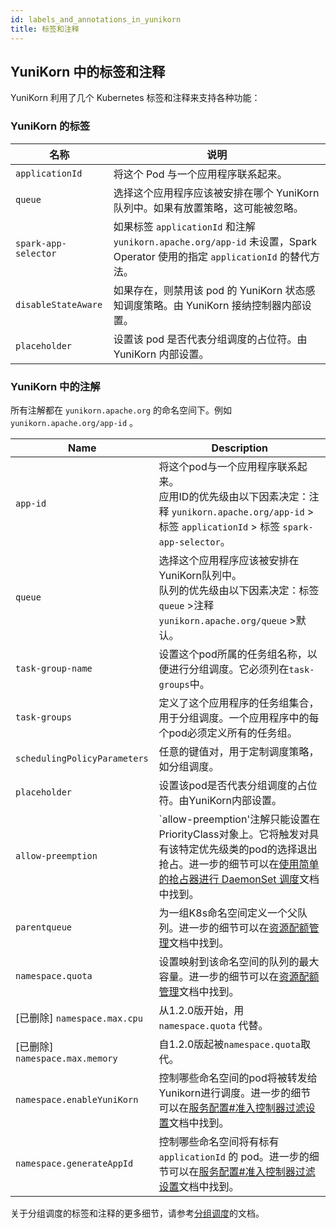 ```yaml
---
id: labels_and_annotations_in_yunikorn
title: 标签和注释
---
```

<!--
Licensed to the Apache Software Foundation (ASF) under one
or more contributor license agreements.  See the NOTICE file
distributed with this work for additional information
regarding copyright ownership.  The ASF licenses this file
to you under the Apache License, Version 2.0 (the
"License"); you may not use this file except in compliance
with the License.  You may obtain a copy of the License at

  http://www.apache.org/licenses/LICENSE-2.0

Unless required by applicable law or agreed to in writing,
software distributed under the License is distributed on an
"AS IS" BASIS, WITHOUT WARRANTIES OR CONDITIONS OF ANY
KIND, either express or implied.  See the License for the
specific language governing permissions and limitations
under the License.
-->

## YuniKorn 中的标签和注释
YuniKorn 利用了几个 Kubernetes 标签和注释来支持各种功能：

### YuniKorn 的标签
| 名称                   | 说明                                                                                                    |
|----------------------|-------------------------------------------------------------------------------------------------------|
| `applicationId`      | 将这个 Pod 与一个应用程序联系起来。                                                                                  |
| `queue`              | 选择这个应用程序应该被安排在哪个 YuniKorn 队列中。如果有放置策略，这可能被忽略。                                                         |
| `spark-app-selector` | 如果标签 `applicationId` 和注解 `yunikorn.apache.org/app-id` 未设置，Spark Operator 使用的指定 `applicationId` 的替代方法。 |
| `disableStateAware`  | 如果存在，则禁用该 pod 的 YuniKorn 状态感知调度策略。由 YuniKorn 接纳控制器内部设置。                                               |
| `placeholder`        | 设置该 pod 是否代表分组调度的占位符。由 YuniKorn 内部设置。                                                                 |

### YuniKorn 中的注解
所有注解都在 `yunikorn.apache.org` 的命名空间下。例如 `yunikorn.apache.org/app-id` 。

| Name                         | Description                                                                                                                              |
|------------------------------|------------------------------------------------------------------------------------------------------------------------------------------|
| `app-id`                     | 将这个pod与一个应用程序联系起来。<br/>应用ID的优先级由以下因素决定：注释 `yunikorn.apache.org/app-id` > 标签 `applicationId` > 标签 `spark-app-selector`。                   |
| `queue`                      | 选择这个应用程序应该被安排在YuniKorn队列中。<br/>队列的优先级由以下因素决定：标签 `queue` >注释 `yunikorn.apache.org/queue` >默认。                                             |
| `task-group-name`            | 设置这个pod所属的任务组名称，以便进行分组调度。它必须列在`task-groups`中。                                                                                            |
| `task-groups`                | 定义了这个应用程序的任务组集合，用于分组调度。一个应用程序中的每个pod必须定义所有的任务组。                                                                                          |
| `schedulingPolicyParameters` | 任意的键值对，用于定制调度策略，如分组调度。                                                                                                                   |
| `placeholder`                | 设置该pod是否代表分组调度的占位符。由YuniKorn内部设置。                                                                                                        |
| `allow-preemption`           | `allow-preemption'注解只能设置在PriorityClass对象上。它将触发对具有该特定优先级类的pod的选择退出抢占。进一步的细节可以在[使用简单的抢占器进行 DaemonSet 调度](../../design/simple_preemptor)文档中找到。 |
| `parentqueue`                | 为一组K8s命名空间定义一个父队列。进一步的细节可以在[资源配额管理](../resource_quota_management#命名空间的父队列映射)文档中找到。                                                          |
| `namespace.quota`            | 设置映射到该命名空间的队列的最大容量。进一步的细节可以在[资源配额管理](../resource_quota_management#命名空间配额)文档中找到。                                                             |
| [已删除] `namespace.max.cpu`    | 从1.2.0版开始，用 `namespace.quota` 代替。                                                                                                        |
| [已删除] `namespace.max.memory` | 自1.2.0版起被`namespace.quota`取代。                                                                                                            |
| `namespace.enableYuniKorn`   | 控制哪些命名空间的pod将被转发给Yunikorn进行调度。进一步的细节可以在[服务配置#准入控制器过滤设置](../service_config#准入控制器过滤设置)文档中找到。                                                  |
| `namespace.generateAppId`    | 控制哪些命名空间将有标有 `applicationId` 的 pod。进一步的细节可以在[服务配置#准入控制器过滤设置](../service_config#准入控制器过滤设置)文档中找到。                                             |

关于分组调度的标签和注释的更多细节，请参考[分组调度](../user_guide/gang_scheduling.md)的文档。

